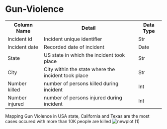 # Gun-Violence

<table>
  <tr>
    <th>Column Name</th>
    <th>Detail</th>
    <th>Data Type</th>
  </tr>
  <tr>
    <td>Incident id </td>
    <td>Incident unique identifier</td>
    <td>Str</td>
  </tr>
  <tr>
    <td>Incident date</td>
    <td>Recorded date of incident</td>
    <td>Date</td>
  </tr>
  <tr>
    <td>State</td>
    <td>US state in which the incident took place</td>
    <td>Str</td>
  </tr>
  <tr>
    <td>City</td>
    <td>City within the state where the incident took place</td>
    <td>Str</td>
  </tr>
  <tr>
    <td>Number killed</td>
    <td>number of persons killed during incident</td>
    <td>Int</td>
  </tr>
  <tr>
    <td>Number injured</td>
    <td>number of persons injured during incident</td>
    <td>Int</td>
  </tr>
</table>



Mapping Gun Violence in USA state, California and Texas are the most cases occured with more than 10K people are killed
![newplot (1)](https://user-images.githubusercontent.com/82921056/173240401-925a3968-847d-4a96-bed4-789516605990.png)



